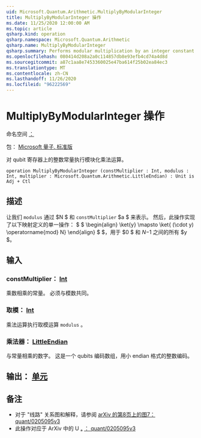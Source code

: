```yaml
---
uid: Microsoft.Quantum.Arithmetic.MultiplyByModularInteger
title: MultiplyByModularInteger 操作
ms.date: 11/25/2020 12:00:00 AM
ms.topic: article
qsharp.kind: operation
qsharp.namespace: Microsoft.Quantum.Arithmetic
qsharp.name: MultiplyByModularInteger
qsharp.summary: Performs modular multiplication by an integer constant on a qubit register.
ms.openlocfilehash: 080414d208a2a0c114857db8e93efb4cd74a4d8d
ms.sourcegitcommit: a87c1aa8e7453360025e47ba614f25b02ea84ec3
ms.translationtype: MT
ms.contentlocale: zh-CN
ms.lasthandoff: 11/26/2020
ms.locfileid: "96222569"
---
```

# <a name="multiplybymodularinteger-operation"></a>MultiplyByModularInteger 操作

命名空间 [：](xref:Microsoft.Quantum.Arithmetic)

包： [Microsoft 量子. 标准版](https://nuget.org/packages/Microsoft.Quantum.Standard)


对 qubit 寄存器上的整数常量执行模块化乘法运算。

```qsharp
operation MultiplyByModularInteger (constMultiplier : Int, modulus : Int, multiplier : Microsoft.Quantum.Arithmetic.LittleEndian) : Unit is Adj + Ctl
```


## <a name="description"></a>描述

让我们 `modulus` 通过 $N $ 和 `constMultiplier` $a $ 来表示。
然后，此操作实现了以下映射定义的单一操作： $ $ \begin{align} \ket{y} \mapsto \ket{ (\cdot y) \operatorname{mod} N} \end{align} $ $，用于 $0 $ 和 $N-$1 之间的所有 $y $。

## <a name="input"></a>输入

### <a name="constmultiplier--int"></a>constMultiplier： [Int](xref:microsoft.quantum.lang-ref.int)

乘数相乘的常量。 必须与模数共同。


### <a name="modulus--int"></a>取模： [Int](xref:microsoft.quantum.lang-ref.int)

乘法运算执行取模运算 `modulus` 。


### <a name="multiplier--littleendian"></a>乘法器： [LittleEndian](xref:Microsoft.Quantum.Arithmetic.LittleEndian)

与常量相乘的数字。
这是一个 qubits 编码数组，用小 endian 格式的整数编码。



## <a name="output--unit"></a>输出： [单元](xref:microsoft.quantum.lang-ref.unit)



## <a name="remarks"></a>备注

- 对于 "线路" 关系图和解释，请参阅 [arXiv 的第8页上的图7： quant/0205095v3](https://arxiv.org/pdf/quant-ph/0205095v3.pdf#page=8)
- 此操作对应于 ArXiv 中的 U ₐ [： quant/0205095v3](https://arxiv.org/pdf/quant-ph/0205095v3.pdf)